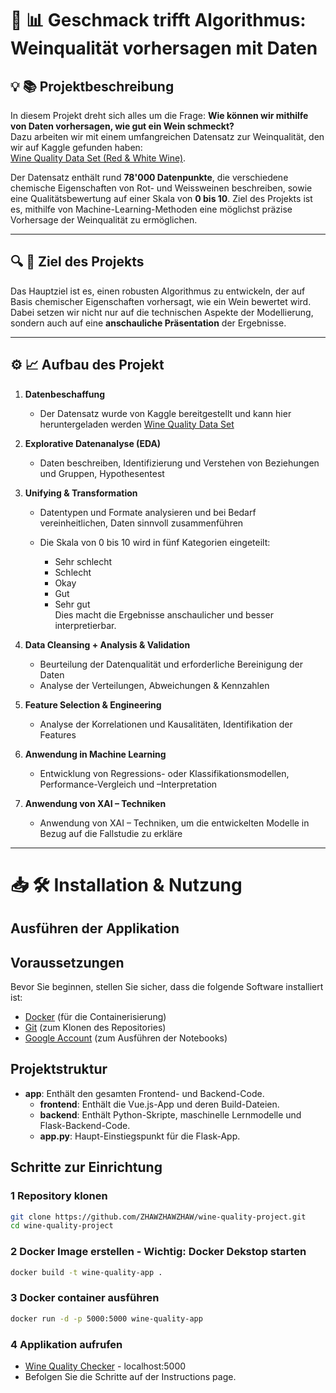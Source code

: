 # 🍷 📊 Geschmack trifft Algorithmus​: Weinqualität vorhersagen mit Daten

## 💡 📚 Projektbeschreibung

In diesem Projekt dreht sich alles um die Frage: **Wie können wir mithilfe von Daten vorhersagen, wie gut ein Wein schmeckt?**  
Dazu arbeiten wir mit einem umfangreichen Datensatz zur Weinqualität, den wir auf Kaggle gefunden haben:  
[Wine Quality Data Set (Red & White Wine)](https://www.kaggle.com/datasets/ruthgn/wine-quality-data-set-red-white-wine).

Der Datensatz enthält rund **78'000 Datenpunkte**, die verschiedene chemische Eigenschaften von Rot- und Weissweinen beschreiben, sowie eine Qualitätsbewertung auf einer Skala von **0 bis 10**. Ziel des Projekts ist es, mithilfe von Machine-Learning-Methoden eine möglichst präzise Vorhersage der Weinqualität zu ermöglichen.

---

## 🔍 🎯 Ziel des Projekts

Das Hauptziel ist es, einen robusten Algorithmus zu entwickeln, der auf Basis chemischer Eigenschaften vorhersagt, wie ein Wein bewertet wird. Dabei setzen wir nicht nur auf die technischen Aspekte der Modellierung, sondern auch auf eine **anschauliche Präsentation** der Ergebnisse.

---

## ⚙️ 📈 Aufbau des Projekt

1.  **Datenbeschaffung**
      - Der Datensatz wurde von Kaggle bereitgestellt und kann hier heruntergeladen werden [Wine Quality Data Set](https://www.kaggle.com/datasets/ruthgn/wine-quality-data-set-red-white-wine)

3.  **Explorative Datenanalyse (EDA)**

    - Daten beschreiben, Identifizierung und Verstehen von Beziehungen und Gruppen,
Hypothesentest

4.  **Unifying & Transformation**

    - Datentypen und Formate analysieren und bei Bedarf vereinheitlichen,
Daten sinnvoll zusammenführen

    - Die Skala von 0 bis 10 wird in fünf Kategorien eingeteilt:
      - Sehr schlecht
      - Schlecht
      - Okay
      - Gut
      - Sehr gut  
        Dies macht die Ergebnisse anschaulicher und besser interpretierbar.

5.  **Data Cleansing + Analysis & Validation**

    - Beurteilung der Datenqualität und erforderliche Bereinigung der Daten
    - Analyse der Verteilungen, Abweichungen & Kennzahlen

6.  **Feature Selection & Engineering**

    - Analyse der Korrelationen und Kausalitäten, Identifikation der Features

7.  **Anwendung in Machine Learning**

    - Entwicklung von Regressions- oder Klassifikationsmodellen,
Performance-Vergleich und –Interpretation

8.  **Anwendung von XAI – Techniken**

    - Anwendung von XAI – Techniken, um die entwickelten Modelle
in Bezug auf die Fallstudie zu erkläre

---
# 📥 🛠️ Installation & Nutzung
## Ausführen der Applikation

## Voraussetzungen

Bevor Sie beginnen, stellen Sie sicher, dass die folgende Software installiert ist:

- [Docker](https://www.docker.com/products/docker-desktop) (für die Containerisierung)
- [Git](https://git-scm.com/downloads) (zum Klonen des Repositories)
- [Google Account](https://gmail.com/) (zum Ausführen der Notebooks)

## Projektstruktur

- **app**: Enthält den gesamten Frontend- und Backend-Code.
  - **frontend**: Enthält die Vue.js-App und deren Build-Dateien.
  - **backend**: Enthält Python-Skripte, maschinelle Lernmodelle und Flask-Backend-Code.
  - **app.py**: Haupt-Einstiegspunkt für die Flask-App.

## Schritte zur Einrichtung

### 1 Repository klonen

```bash
git clone https://github.com/ZHAWZHAWZHAW/wine-quality-project.git
cd wine-quality-project
```

### 2 Docker Image erstellen - Wichtig: Docker Dekstop starten

```bash
docker build -t wine-quality-app .
```

### 3 Docker container ausführen

```bash
docker run -d -p 5000:5000 wine-quality-app
```

### 4 Applikation aufrufen

- [Wine Quality Checker](http://localhost:5000/) - localhost:5000
- Befolgen Sie die Schritte auf der Instructions page.
